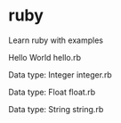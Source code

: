 # ruby

Learn ruby with examples

Hello World
hello.rb

Data type: Integer
integer.rb

Data type: Float
float.rb

Data type: String
string.rb
